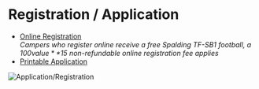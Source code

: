 Registration / Application
==========================

* [Online Registration](https://campregistrationsystems.com/manning-passing-academy)  
*Campers who register online receive a free Spalding TF-SB1 football, a $100
value*  
*$15 non-refundable online registration fee applies*
* [Printable Application](/documents/application.pdf)

![Application/Registration](/images/application_registration.jpg)
